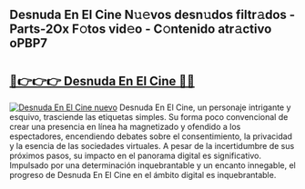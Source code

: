 ## Desnuda En El Cine N𝚞𝚎vos desn𝚞dos filtr𝚊dos - Parts-2Ox F𝚘tos vid𝚎o - C𝚘ntenido atr𝚊ctivo oPBP7

# <h2><a href="http://mb1fwmm.tromn.icu/?c=Desnuda+En+El+Cine">🔗👉👉👉 Desnuda En El Cine 🔗🔗</a></h2>

[![Desnuda En El Cine nuevo](https://i.imgur.com/pEAQMta.gif)](http://mb1fwmm.tromn.icu/?c=Desnuda+En+El+Cine)
Desnuda En El Cine, un personaje intrigante y esquivo, trasciende las etiquetas simples. Su forma poco convencional de crear una presencia en línea ha magnetizado y ofendido a los espectadores, encendiendo debates sobre el consentimiento, la privacidad y la esencia de las sociedades virtuales. A pesar de la incertidumbre de sus próximos pasos, su impacto en el panorama digital es significativo. Impulsado por una determinación inquebrantable y un encanto innegable, el progreso de Desnuda En El Cine en el ámbito digital es inquebrantable.
